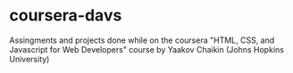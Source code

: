 # coursera-davs
Assingments and projects done while on the coursera "HTML, CSS, and Javascript for Web Developers" course by Yaakov Chaikin (Johns Hopkins University)
